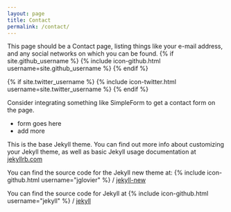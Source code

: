 ```yaml
---
layout: page
title: Contact
permalink: /contact/
---
```


This page should be a Contact page, 
listing things like your e-mail address, 
and any social networks on which you can be found. 
{% if site.github_username %}
  {% include icon-github.html username=site.github_username %}
{% endif %}

{% if site.twitter_username %}
  {% include icon-twitter.html username=site.twitter_username %}
{% endif %}


Consider integrating something like SimpleForm to get a contact form on the page.

 - form goes here
 - add more


This is the base Jekyll theme. You can find out more info about customizing your Jekyll theme, as well as basic Jekyll usage documentation at [jekyllrb.com](http://jekyllrb.com/)

You can find the source code for the Jekyll new theme at:
{% include icon-github.html username="jglovier" %} /
[jekyll-new](https://github.com/jglovier/jekyll-new)

You can find the source code for Jekyll at
{% include icon-github.html username="jekyll" %} /
[jekyll](https://github.com/jekyll/jekyll)
